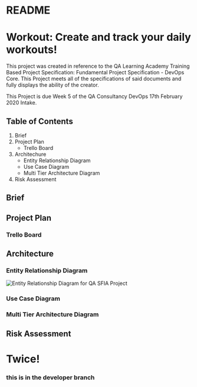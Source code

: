 # README

# Workout: Create and track your daily workouts!


This project was created in reference to the QA Learning Academy Training Based Project Specification: Fundamental Project Specification - DevOps Core. This Project meets all of the specifications of said documents and fully displays the ability of the creator.

This Project is due Week 5 of the QA Consultancy DevOps 17th February 2020 Intake.

## Table of Contents

1. Brief
2. Project Plan
    + Trello Board
3. Architechure
    + Entity Relationship Diagram
    + Use Case Diagram
    + Multi Tier Architecture Diagram
4. Risk Assessment

## Brief

## Project Plan
### Trello Board

## Architecture
### Entity Relationship Diagram
![Entity Relationship Diagram for QA SFIA Project](https://drive.google.com/open?id=1XEZlsQg4cVcx509JxaJbRBwu5Z1dvpZ-)

### Use Case Diagram
### Multi Tier Architecture Diagram

## Risk Assessment

# Twice!

### this is in the developer branch
